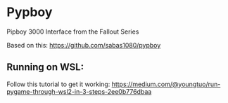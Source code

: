 # Pypboy
Pipboy 3000 Interface from the Fallout Series

Based on this: https://github.com/sabas1080/pypboy

## Running on WSL:
Follow this tutorial to get it working: https://medium.com/@youngtuo/run-pygame-through-wsl2-in-3-steps-2ee0b776dbaa
